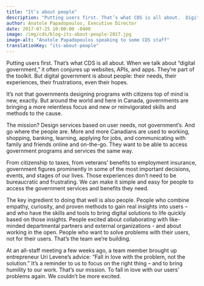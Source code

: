 ```yaml
---
title: "It’s about people"
description: "Putting users first. That’s what CDS is all about.  Digital government is about people: their needs, their experiences, their frustrations, even their hopes."
author: Anatole Papadopoulos, Executive Director
date: 2017-07-25 10:00:00 -0400
image: /img/cds/blog-its-about-people-2017.jpg
image-alt: "Anatole Papadopoulos speaking to some CDS staff"
translationKey: "its-about-people"
---
```

Putting users first. That’s what CDS is all about. When we talk about “digital government,” it often conjures up websites, APIs, and apps. They’re part of the toolkit. But digital government is about people: their needs, their experiences, their frustrations, even their hopes.

It’s not that governments designing programs with citizens top of mind is new, exactly. But around the world and here in Canada, governments are bringing a more relentless focus and new or reinvigorated skills and methods to the cause.

The mission? Design services based on user needs, not government’s. And go where the people are. More and more Canadians are used to working, shopping, banking, learning, applying for jobs, and communicating with family and friends online and on-the-go. They want to be able to access government programs and services the same way.

From citizenship to taxes, from veterans’ benefits to employment insurance, government figures prominently in some of the most important decisions, events, and stages of our lives. Those experiences don’t need to be bureaucratic and frustrating. We can make it simple and easy for people to access the government services and benefits they need.

The key ingredient to doing that well is also people. People who combine empathy, curiosity, and proven methods to gain real insights into users – and who have the skills and tools to bring digital solutions to life quickly based on those insights. People excited about collaborating with like-minded departmental partners and external organizations - and about working in the open. People who want to solve problems with their users, not for their users. That’s the team we’re building. 

At an all-staff meeting a few weeks ago, a team member brought up entrepreneur Uri Levene’s advice: “Fall in love with the problem, not the solution.” It’s a reminder to us to focus on the right thing – and to bring humility to our work. That’s our mission. To fall in love with our users’ problems again. We couldn’t be more excited.
